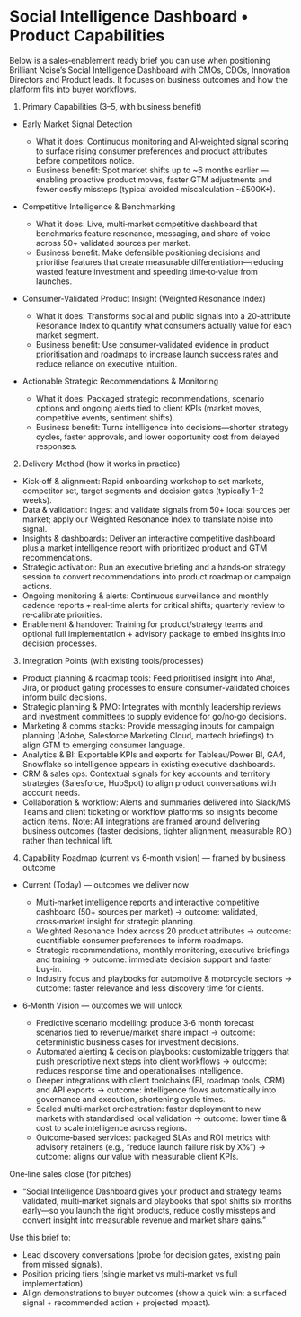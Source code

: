 # Social Intelligence Dashboard • Product Capabilities

Below is a sales‑enablement ready brief you can use when positioning Brilliant Noise’s Social Intelligence Dashboard with CMOs, CDOs, Innovation Directors and Product leads. It focuses on business outcomes and how the platform fits into buyer workflows.

1) Primary Capabilities (3–5, with business benefit)
- Early Market Signal Detection
  - What it does: Continuous monitoring and AI‑weighted signal scoring to surface rising consumer preferences and product attributes before competitors notice.
  - Business benefit: Spot market shifts up to ~6 months earlier — enabling proactive product moves, faster GTM adjustments and fewer costly missteps (typical avoided miscalculation ~£500K+).

- Competitive Intelligence & Benchmarking
  - What it does: Live, multi‑market competitive dashboard that benchmarks feature resonance, messaging, and share of voice across 50+ validated sources per market.
  - Business benefit: Make defensible positioning decisions and prioritise features that create measurable differentiation—reducing wasted feature investment and speeding time‑to‑value from launches.

- Consumer‑Validated Product Insight (Weighted Resonance Index)
  - What it does: Transforms social and public signals into a 20‑attribute Resonance Index to quantify what consumers actually value for each market segment.
  - Business benefit: Use consumer‑validated evidence in product prioritisation and roadmaps to increase launch success rates and reduce reliance on executive intuition.

- Actionable Strategic Recommendations & Monitoring
  - What it does: Packaged strategic recommendations, scenario options and ongoing alerts tied to client KPIs (market moves, competitive events, sentiment shifts).
  - Business benefit: Turns intelligence into decisions—shorter strategy cycles, faster approvals, and lower opportunity cost from delayed responses.

2) Delivery Method (how it works in practice)
- Kick‑off & alignment: Rapid onboarding workshop to set markets, competitor set, target segments and decision gates (typically 1–2 weeks).
- Data & validation: Ingest and validate signals from 50+ local sources per market; apply our Weighted Resonance Index to translate noise into signal.
- Insights & dashboards: Deliver an interactive competitive dashboard plus a market intelligence report with prioritized product and GTM recommendations.
- Strategic activation: Run an executive briefing and a hands‑on strategy session to convert recommendations into product roadmap or campaign actions.
- Ongoing monitoring & alerts: Continuous surveillance and monthly cadence reports + real‑time alerts for critical shifts; quarterly review to re‑calibrate priorities.
- Enablement & handover: Training for product/strategy teams and optional full implementation + advisory package to embed insights into decision processes.

3) Integration Points (with existing tools/processes)
- Product planning & roadmap tools: Feed prioritised insight into Aha!, Jira, or product gating processes to ensure consumer‑validated choices inform build decisions.
- Strategic planning & PMO: Integrates with monthly leadership reviews and investment committees to supply evidence for go/no‑go decisions.
- Marketing & comms stacks: Provide messaging inputs for campaign planning (Adobe, Salesforce Marketing Cloud, martech briefings) to align GTM to emerging consumer language.
- Analytics & BI: Exportable KPIs and exports for Tableau/Power BI, GA4, Snowflake so intelligence appears in existing executive dashboards.
- CRM & sales ops: Contextual signals for key accounts and territory strategies (Salesforce, HubSpot) to align product conversations with account needs.
- Collaboration & workflow: Alerts and summaries delivered into Slack/MS Teams and client ticketing or workflow platforms so insights become action items.
Note: All integrations are framed around delivering business outcomes (faster decisions, tighter alignment, measurable ROI) rather than technical lift.

4) Capability Roadmap (current vs 6‑month vision) — framed by business outcome
- Current (Today) — outcomes we deliver now
  - Multi‑market intelligence reports and interactive competitive dashboard (50+ sources per market) → outcome: validated, cross‑market insight for strategic planning.
  - Weighted Resonance Index across 20 product attributes → outcome: quantifiable consumer preferences to inform roadmaps.
  - Strategic recommendations, monthly monitoring, executive briefings and training → outcome: immediate decision support and faster buy‑in.
  - Industry focus and playbooks for automotive & motorcycle sectors → outcome: faster relevance and less discovery time for clients.

- 6‑Month Vision — outcomes we will unlock
  - Predictive scenario modelling: produce 3‑6 month forecast scenarios tied to revenue/market share impact → outcome: deterministic business cases for investment decisions.
  - Automated alerting & decision playbooks: customizable triggers that push prescriptive next steps into client workflows → outcome: reduces response time and operationalises intelligence.
  - Deeper integrations with client toolchains (BI, roadmap tools, CRM) and API exports → outcome: intelligence flows automatically into governance and execution, shortening cycle times.
  - Scaled multi‑market orchestration: faster deployment to new markets with standardised local validation → outcome: lower time & cost to scale intelligence across regions.
  - Outcome‑based services: packaged SLAs and ROI metrics with advisory retainers (e.g., “reduce launch failure risk by X%”) → outcome: aligns our value with measurable client KPIs.

One‑line sales close (for pitches)
- “Social Intelligence Dashboard gives your product and strategy teams validated, multi‑market signals and playbooks that spot shifts six months early—so you launch the right products, reduce costly missteps and convert insight into measurable revenue and market share gains.”

Use this brief to:
- Lead discovery conversations (probe for decision gates, existing pain from missed signals).
- Position pricing tiers (single market vs multi‑market vs full implementation).
- Align demonstrations to buyer outcomes (show a quick win: a surfaced signal + recommended action + projected impact).
